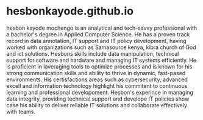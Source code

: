 # hesbonkayode.github.io
hesbon kayode mochengo is an analytical and tech-savvy professional with a bachelor's degree in Applied Computer Science. He has a proven track record in data annotation, IT support and IT policy development, having worked with organizations such as Samasource kenya, kibra church of God and ict solutions. Hesbons skills include data manipulation, technical support for software and hardware and managing IT systems efficiently. 
He is proficient in laveraging tools to optimize processes and is known for his strong communication skills and ability to thrive in dynamic, fast-pased environments. His certisfactions areas such as cybersecurity, advanced excell and information technology highlight his commitent to continuous learning and professional developoment.
Hesbon's experince in managing data integrity, providing technical support and develope IT policies show case his ability to deliver reliable IT solutions and collaborate effectively with teams.
